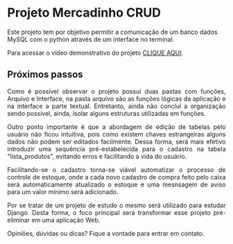 # Projeto Mercadinho CRUD

Este projeto tem por objetivo permitir a comunicação de um banco dados MySQL com o python através de um interface no terminal.

<p align="justify"> 
 
Para acessar o vídeo demonstrativo do projeto [CLIQUE AQUI](https://drive.google.com/drive/u/1/folders/1jNBcDQStzFz5haRzG4oiOJt6TK6Nped4).

</p>
 
## Próximos passos
 
<p align="justify">  
  Como é possível observar o projeto possui duas pastas com funções, Arquivo e Interface, na pasta arquivo são as funções lógicas da aplicação e na interface a parte textual. Entretanto, ainda não concluí a organização sendo possível, ainda, isolar alguns estruturas utilizadas em funções.
</p>

<p align="justify"> 
 Outro ponto importante é que a abordagem de edição de tabelas pelo usuário não ficou intuitiva, pois como existem chaves estrangeiras alguns dados não podem ser editados facilmente. Dessa forma, será mais efetivo introduzir uma sequência pré-estabelecida para o cadastro na tabela "lista_produtos", evitando erros e facilitando a vida do usuário.
</p>

<p align="justify"> 
 Facilitando-se o cadastro torna-se viável automatizar o processo de controle de estoque, onde a cada novo cadastro de compra feito pelo caixa será automaticamente atualizado o estoque e uma mesnsagem de aviso para um valor mínimo será adicionado.
</p>

<p align="justify"> 
 Por se tratar de um projeto de estudo o mesmo será utilizado para estudar Django. Desta forma, o foco principal será transformar esse projeto pré-eliminar em uma aplicação Web.
</p>

Opiniões, dúvidas ou dicas? Fique a vontade para entrar em contato.
